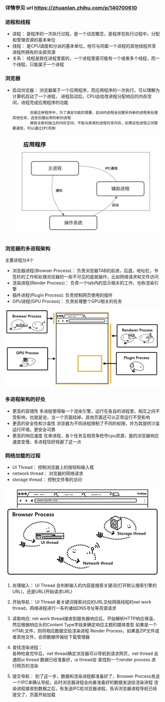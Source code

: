 ### 详情参见 url https://zhuanlan.zhihu.com/p/140700610
### 进程和线程
   - 进程： 是程序的一次执行过程，是一个动态概念，是程序在执行过程中，分配和管理资源的基本单位
   - 线程： 是CPU调度和分派的基本单位，他可与同属一个进程的其他线程共享进程所拥有的全部资源
   - 关系： 线程是跑在进程里面的，一个进程里面可能有一个或者多个线程，而一个线程，只能属于一个进程

### 浏览器
   - 启动浏览器： 浏览器属于一个应用程序，而应用程序的一次执行，可以理解为计算机启动了一个进程，
                 进程启动后，CPU会给改进程分配响应的内存空间，进程完成应用程序的功能

                 但是应用程序中，为了满足功能的需要，启动的进程会创建另外新的进程来处理其他任务，这些创建出来的新的进程
                 拥有全新的独立的内存空间，不能与原来的进程共享内存，如果这些进程之间需要通信，可以通过IPC机制
   
      ![process](./pictures/process.png)


### 浏览器的多进程架构
   主要进程分4个
   - 浏览器进程(Browser Process)： 负责浏览器TAB的前进，后退，地址栏，书签栏的工作和处理浏览器的一些不可见的底层操作，比如网络请求和文件访问
   - 渲染进程(Render Process)：   负责一个tab内的显示相关的工作，也称渲染引擎
   - 插件进程(Plugin Process):   负责控制网页使用的插件
   - GPU进程(GPU Process)：   负责处理整个GPU相关的任务

   ![broser](./pictures/broser.png)



### 多进程架构的好处
 - 更高的容错性
      多进程使得每一个渲染引擎，运行在各自的进程里，相互之间不受影响，也就是说，当一个页面挂掉，其他页面还可以正常运行不受影响
 - 更高的安全性和沙盒性
      浏览器为不同进程限制了不同的权限，并为其提供沙盒运行环境，更安全可靠
 - 更高的响应速度
      在单进程，各个任务互相竞争抢夺cpu资源，是的浏览器响应速度变慢，多进程恰好规避了这一点

### 网络加载的过程
 - UI Thread： 控制浏览器上的按钮和输入框
 - network thread： 浏览器的网络请求
 - storage thread： 控制文件等的访问

 ![broser](./pictures/borswerProcess.png)

 1. 处理输入： UI Thread 会判断输入的内容是搜索关键词(打开默认搜索引擎的URL)，还是URL(开始请求URL)
 2. 开始导航： UI Thread 姜关键词搜索对应的URL交给网络线程的net work thread，网络进程进行一系列诸如DNS寻址等资源请求
 3. 读取响应:  net work thread接收到服务器响应后，开始解析HTTP响应保温，然后根据响应头的Content Type字段来确定响应主题的媒体类型
              如果是一个HTML文件，则将相应数据交给渲染进程 Render Process，如果是ZIP文件或者其他文件，会把数据传输给下载管理器
 4. 查找渲染进程：  
              各种检查完毕后，net thread确定浏览器可以导航到请求网页，net thread 会通知ui thread 数据已经准备好，ui thread会
              查找到一个render process 进行网页的渲染

 5. 提交导航： 到了这一步，数据和渲染进程都准备好了，Broswer Process发送一个IPC来确认导航，此时浏览器进程会向姜准备好的数据发送给渲染进程
              渲染进程接收到数据之后，有发送IPC给浏览器进程，告诉浏览器进程导航已经提交了，页面开始加载
              